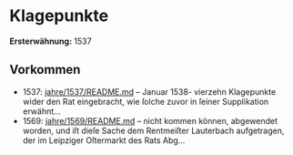 # Klagepunkte

**Ersterwähnung:** 1537

## Vorkommen
- 1537: [jahre/1537/README.md](../jahre/1537/README.md) – Januar 1538-
vierzehn Klagepunkte wider den Rat eingebracht, wie ſolche
zuvor in ſeiner Supplikation erwähnt...
- 1569: [jahre/1569/README.md](../jahre/1569/README.md) – nicht kommen können,
abgewendet worden, und iſt dieſe Sache dem Rentmeiſter
Lauterbach aufgetragen, der im Leipziger Oſtermarkt des
Rats Abg...
